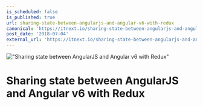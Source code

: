 ```yaml
---
is_scheduled: false
is_published: true
url: sharing-state-between-angularjs-and-angular-v6-with-redux
canonical: 'https://itnext.io/sharing-state-between-angularjs-and-angular-v6-with-redux-75e3abe7f4f3'
post_date: '2018-07-04'
external_url: 'https://itnext.io/sharing-state-between-angularjs-and-angular-v6-with-redux-75e3abe7f4f3'
---
```

!["Sharing state between AngularJS and Angular v6 with Redux"](/images/articles/1_kfcO2AhkejlxgZXF4XeHRQ.png)

# Sharing state between AngularJS and Angular v6 with Redux